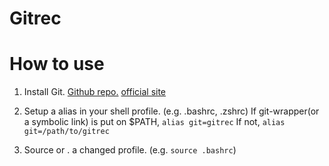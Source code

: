 # Gitrec

# How to use

1. Install Git. [Github repo.](https://www.github.com/git/git) [official site](https://git-scm.com/)

2. Setup a alias in your shell profile. (e.g. .bashrc, .zshrc)
    If git-wrapper(or a symbolic link) is put on $PATH, ```alias git=gitrec```
    If not, ```alias git=/path/to/gitrec```

3. Source or . a changed profile. (e.g. ```source .bashrc```)
